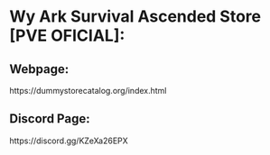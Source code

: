# Wy Ark Survival Ascended Store [PVE OFICIAL]:
<h2>Webpage:</h2>
https://dummystorecatalog.org/index.html
<h2>Discord Page:</h2>
https://discord.gg/KZeXa26EPX
